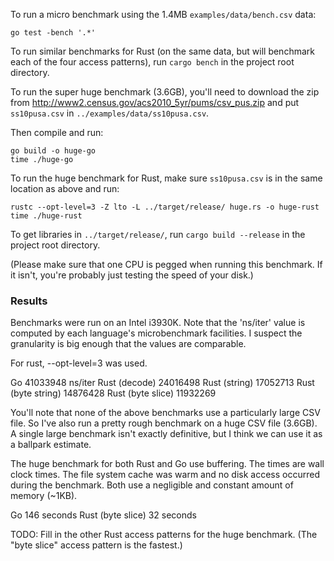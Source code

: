 To run a micro benchmark using the 1.4MB `examples/data/bench.csv` data:

    go test -bench '.*'

To run similar benchmarks for Rust (on the same data, but will benchmark each
of the four access patterns), run `cargo bench` in the project root directory.

To run the super huge benchmark (3.6GB), you'll need to download the zip from
http://www2.census.gov/acs2010_5yr/pums/csv_pus.zip and put `ss10pusa.csv` in
`../examples/data/ss10pusa.csv`.

Then compile and run:

    go build -o huge-go
    time ./huge-go

To run the huge benchmark for Rust, make sure `ss10pusa.csv` is in the same 
location as above and run:

    rustc --opt-level=3 -Z lto -L ../target/release/ huge.rs -o huge-rust
    time ./huge-rust

To get libraries in `../target/release/`, run `cargo build --release` in the
project root directory.

(Please make sure that one CPU is pegged when running this benchmark. If it 
isn't, you're probably just testing the speed of your disk.)


### Results

Benchmarks were run on an Intel i3930K. Note that the 
'ns/iter' value is computed by each language's microbenchmark facilities. I 
suspect the granularity is big enough that the values are comparable.

For rust, --opt-level=3 was used.

Go                  41033948 ns/iter
Rust (decode)       24016498
Rust (string)       17052713
Rust (byte string)  14876428
Rust (byte slice)   11932269

You'll note that none of the above benchmarks use a particularly large CSV 
file. So I've also run a pretty rough benchmark on a huge CSV file (3.6GB). A 
single large benchmark isn't exactly definitive, but I think we can use it as a 
ballpark estimate.

The huge benchmark for both Rust and Go use buffering. The times are wall 
clock times. The file system cache was warm and no disk access occurred during
the benchmark. Both use a negligible and constant amount of memory (~1KB).

Go                 146 seconds
Rust (byte slice)   32 seconds

TODO: Fill in the other Rust access patterns for the huge benchmark. (The "byte 
slice" access pattern is the fastest.)

